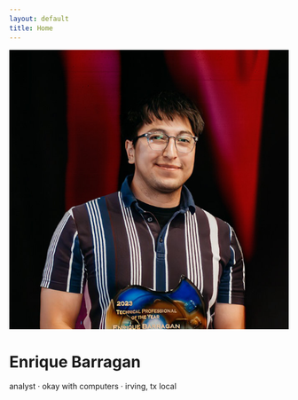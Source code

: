 ```yaml
---
layout: default
title: Home
---
```


<div class="flex justify-center mb-2">
  <img src="/assets/images/me.jpg" alt="Enrique" class="w-56 h-56 rounded-full object-cover shadow">
</div>

<div class="mx-auto max-w-xl px-4 pt-4 pb-10 text-center space-y-4">
  <div>
    <h1 class="text-4xl font-extrabold font-sans">Enrique Barragan</h1>
    <p class="text-sm sm:text-base text-gray-600">analyst · okay with computers · irving, tx local</p>
  </div>
</div>
